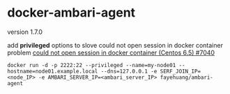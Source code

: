 # docker-ambari-agent

version 1.7.0

add **privileged** options to slove could not open session in docker container problem
[could not open session in docker container (Centos 6.5) #7040](https://github.com/docker/docker/issues/7040)

    docker run -d -p 2222:22 --privileged --name=my-node01 --hostname=node01.example.local --dns=127.0.0.1 -e SERF_JOIN_IP=<node_IP> -e AMBARI_SERVER_IP=<ambari_server_IP> fayehuang/ambari-agent
